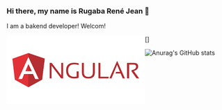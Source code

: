 ### Hi there, my name is Rugaba René Jean 👋

I am a bakend developer! Welcom!

[<img align="left" src="https://github.com/ReneRugaba/ReneRugaba/blob/main/img/ANGULAR.png"/>]

![Anurag's GitHub stats](https://github-readme-stats.vercel.app/api?username=ReneRugaba&theme=calm&show_icons=true)
